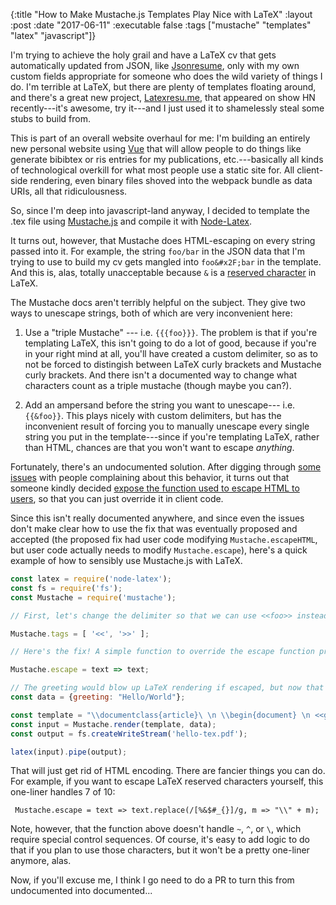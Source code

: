 {:title "How to Make Mustache.js Templates Play Nice with LaTeX"
 :layout :post
 :date "2017-06-11"
 :executable false
 :tags  ["mustache" "templates" "latex" "javascript"]}

I'm trying to achieve the holy grail and have a LaTeX cv that gets automatically updated from JSON, like [Jsonresume](https://jsonresume.org/), only with my own custom fields appropriate for someone who does the wild variety of things I do. I'm terrible at LaTeX, but there are plenty of templates floating around, and there's a great new project, [Latexresu.me](https://latexresu.me/), that appeared on show HN recently---it's awesome, try it---and I just used it to shamelessly steal some stubs to build from.

This is part of an overall website overhaul for me: I'm building an entirely new personal website using [Vue](https://vuejs.org) that will allow people to do things like generate bibibtex or ris entries for my publications, etc.---basically all kinds of technological overkill for what most people use a static site for. All client-side rendering, even binary files shoved into the webpack bundle as data URIs, all that ridiculousness. 

So, since I'm deep into javascript-land anyway, I decided to template the .tex file using [Mustache.js](https://www.npmjs.com/package/mustache) and compile it with [Node-Latex](https://www.npmjs.com/package/node-latex). 

It turns out, however, that Mustache does HTML-escaping on every string passed into it. For example, the string `foo/bar` in the JSON data that I'm trying to use to build my cv gets mangled into `foo&#x2F;bar` in the template. And this is, alas, totally unacceptable because `&` is a [reserved character](https://tex.stackexchange.com/questions/34580/escape-character-in-latex) in LaTeX.

The Mustache docs aren't terribly helpful on the subject. They give two ways to unescape strings, both of which are very inconvenient here: 

1.  Use a "triple Mustache" --- i.e. `{{{foo}}}`.  The problem is that if you're templating LaTeX, this isn't going to do a lot of good, because if you're in your right mind at all, you'll have created a custom delimiter, so as to not be forced to distingish between LaTeX curly brackets and Mustache curly brackets.  And there isn't a documented way to change what characters count as a triple mustache (though maybe you can?).

2. Add an ampersand before the string you want to unescape--- i.e. `{{&foo}}`.  This plays nicely with custom delimiters, but has the inconvenient result of forcing you to manually unescape every single string you put in the template---since if you're templating LaTeX, rather than HTML, chances are that you won't want to escape *anything*.

Fortunately, there's an undocumented solution.  After digging through [some](https://github.com/janl/mustache.js/issues/244) [issues](https://github.com/janl/mustache.js/issues/307) with people complaining about this behavior, it turns out that someone kindly decided [expose the function used to escape HTML to users](https://github.com/janl/mustache.js/blob/master/mustache.js#L622), so that you can just override it in client code. 

Since this isn't really documented anywhere, and since even the issues don't make clear how to use the fix that was eventually proposed and accepted (the proposed fix had user code modifying `Mustache.escapeHTML`, but user code actually needs to modify `Mustache.escape`), here's a quick example of how to sensibly use Mustache.js with LaTeX.

```javascript
const latex = require('node-latex');
const fs = require('fs');
const Mustache = require('mustache');

// First, let's change the delimiter so that we can use <<foo>> instead of {{foo}} in LaTeX documents.

Mustache.tags = [ '<<', '>>' ];

// Here's the fix! A simple function to override the escape function provided by Mustache.

Mustache.escape = text => text;

// The greeting would blow up LaTeX rendering if escaped, but now that we've overridden the escape, it will work just fine.
const data = {greeting: "Hello/World"};

const template = "\\documentclass{article}\ \n \\begin{document} \n <<greeting>> \n \\end{document} ";
const input = Mustache.render(template, data);
const output = fs.createWriteStream('hello-tex.pdf');

latex(input).pipe(output);
```

That will just get rid of HTML encoding.  There are fancier things you can do.  For example, if you want to escape LaTeX reserved characters yourself, this one-liner handles 7 of 10: 

` Mustache.escape = text => text.replace(/[%&$#_{}]/g, m => "\\" + m);`

Note, however, that the function above doesn't handle `~`, `^`, or `\`, which require special control sequences. Of course, it's easy to add logic to do that if you plan to use those characters, but it won't be a pretty one-liner anymore, alas.

Now, if you'll excuse me, I think I go need to do a PR to turn this from undocumented into documented...
